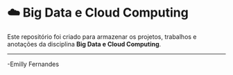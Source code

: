 # ☁️ Big Data e Cloud Computing

Este repositório foi criado para armazenar os projetos, trabalhos e anotações da disciplina **Big Data e Cloud Computing**.

---

-Emilly Fernandes
